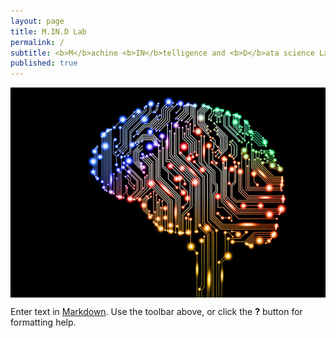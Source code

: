 ```yaml
---
layout: page
title: M.IN.D Lab
permalink: /
subtitle: <b>M</b>achine <b>IN</b>telligence and <b>D</b>ata science Laboratory
published: true
---
```


<img src="img/ai.jpg" width="820" align="center"/>


Enter text in [Markdown](http://daringfireball.net/projects/markdown/). Use the toolbar above, or click the **?** button for formatting help.
